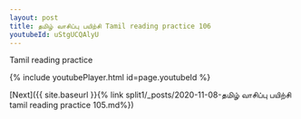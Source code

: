 ```yaml
---
layout: post
title: தமிழ் வாசிப்பு பயிற்சி Tamil reading practice 106
youtubeId: uStgUCQAlyU
---
```

 
 
Tamil reading practice
 
 
 
 
 


{% include youtubePlayer.html id=page.youtubeId %}
 
[Next]({{ site.baseurl }}{% link  split1/_posts/2020-11-08-தமிழ் வாசிப்பு பயிற்சி tamil reading practice 105.md%})
 
